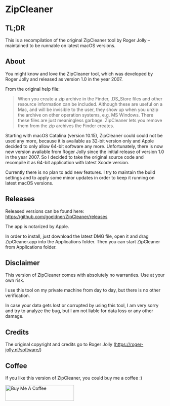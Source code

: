 # ZipCleaner

## TL;DR

This is a recompilation of the original ZipCleaner tool by Roger Jolly – maintained to be
runnable on latest macOS versions.

## About

You might know and love the ZipCleaner tool, which was developed by Roger Jolly and
released as version 1.0 in the year 2007.

From the original help file:

> When you create a zip archive in the Finder, .DS_Store files and other resource
> information can be included. Although these are useful on a Mac, and will be invisible
> to the user, they show up when you unzip the archive on other operation systems, e.g.
> MS Windows. There these files are just meaningless garbage. ZipCleaner lets you remove
> them from the zip archives the Finder creates.

Starting with macOS Catalina (version 10.15), ZipCleaner could could not be used any
more, because it is available as 32-bit version only and Apple decided to only allow
64-bit software any more. Unfortunately, there is now new version available from Roger
Jolly since the initial release of version 1.0 in the year 2007. So I decided to take the
original source code and recompile it as 64-bit application with latest Xcode version.

Currently there is no plan to add new features. I try to maintain the build settings and
to apply some minor updates in order to keep it running on latest macOS versions.

## Releases

Released versions can be found here: https://github.com/goeldner/ZipCleaner/releases

The app is notarized by Apple.

In order to install, just download the latest DMG file, open it and drag ZipCleaner.app
into the Applications folder. Then you can start ZipCleaner from Applications folder.

## Disclaimer

This version of ZipCleaner comes with absolutely no warranties. Use at your own risk.

I use this tool on my private machine from day to day, but there is no other verification.

In case your data gets lost or corrupted by using this tool, I am very sorry and try to
analyze the bug, but I am not liable for data loss or any other damage.

## Credits

The original copyright and credits go to Roger Jolly (https://roger-jolly.nl/software/)

## Coffee

If you like this version of ZipCleaner, you could buy me a coffee :)

<a href="https://www.buymeacoffee.com/goeldner" target="_blank"><img src="https://cdn.buymeacoffee.com/buttons/default-orange.png" alt="Buy Me A Coffee" height="50" width="217"></a>
